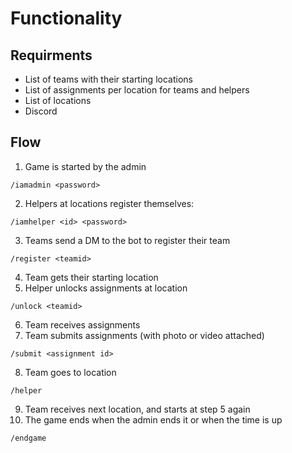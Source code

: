 # Functionality

## Requirments
- List of teams with their starting locations
- List of assignments per location for teams and helpers
- List of locations
- Discord

## Flow
1. Game is started by the admin
```
/iamadmin <password>
```
2. Helpers at locations register themselves:
```
/iamhelper <id> <password>
```
3. Teams send a DM to the bot to register their team
```
/register <teamid>
```
4. Team gets their starting location
5. Helper unlocks assignments at location
```
/unlock <teamid>
```
6. Team receives assignments
7. Team submits assignments (with photo or video attached)
```
/submit <assignment id>
```
8. Team goes to location
```
/helper
```
9. Team receives next location, and starts at step 5 again
10. The game ends when the admin ends it or when the time is up
```
/endgame
```